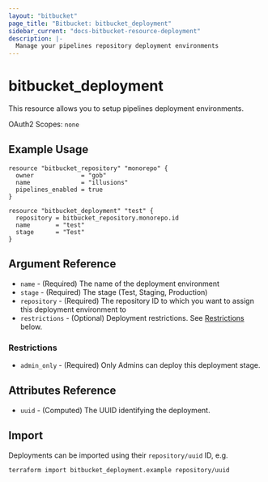 ```yaml
---
layout: "bitbucket"
page_title: "Bitbucket: bitbucket_deployment"
sidebar_current: "docs-bitbucket-resource-deployment"
description: |-
  Manage your pipelines repository deployment environments
---
```



# bitbucket\_deployment

This resource allows you to setup pipelines deployment environments.

OAuth2 Scopes: `none`

## Example Usage

```hcl
resource "bitbucket_repository" "monorepo" {
  owner             = "gob"
  name              = "illusions"
  pipelines_enabled = true
}

resource "bitbucket_deployment" "test" {
  repository = bitbucket_repository.monorepo.id
  name       = "test"
  stage      = "Test"
}
```

## Argument Reference

* `name` - (Required) The name of the deployment environment
* `stage` - (Required) The stage (Test, Staging, Production)
* `repository` - (Required) The repository ID to which you want to assign this deployment environment to
* `restrictions` - (Optional) Deployment restrictions. See [Restrictions](#restrictions) below.

### Restrictions

* `admin_only` - (Required) Only Admins can deploy this deployment stage.

## Attributes Reference

* `uuid` - (Computed) The UUID identifying the deployment.

## Import

Deployments can be imported using their `repository/uuid` ID, e.g.

```sh
terraform import bitbucket_deployment.example repository/uuid
```
